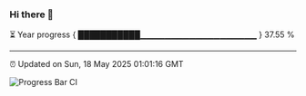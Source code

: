 ### Hi there 👋

⏳ Year progress { ███████████▁▁▁▁▁▁▁▁▁▁▁▁▁▁▁▁▁▁▁ } 37.55 %

---

⏰ Updated on Sun, 18 May 2025 01:01:16 GMT

![Progress Bar CI](https://github.com/Shyam-Makwana/GitHub-Actions-Demo/workflows/Progress%20Bar%20CI/badge.svg)
